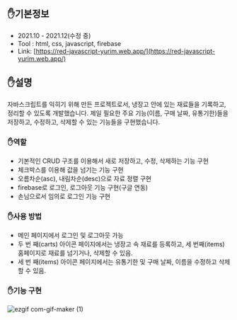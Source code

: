 ## ✋기본정보

- 2021.10 - 2021.12(수정 중)
- Tool : html, css, javascript, firebase
- Link: [https://red-javascript-yurim.web.app/](https://red-javascript-yurim.web.app/)

## ✋설명

자바스크립트를 익히기 위해 만든 프로젝트로서, 냉장고 안에 있는 재료들을 기록하고, 정리할 수 있도록 개발했습니다. 제일 필요한 주요 기능(이름, 구매 날짜, 유통기한)들을 저장하고, 수정하고, 삭제할 수 있는 기능들을 구현했습니다.

### ✋역할

- 기본적인 CRUD 구조를 이용해서 새로 저장하고, 수정, 삭제하는 기능 구현
- 체크박스를 이용해 값을 넘기는 기능 구현
- 오름차순(asc), 내림차순(desc)으로 자료 정렬 구현
- firebase로 로그인, 로그아웃 기능 구현(구글 연동)
- 손님으로서 임의로 로그인 기능 구현

### ✋사용 방법

- 메인 페이지에서 로그인 및 로그아웃 가능
- 두 번 째(carts) 아이콘 페이지에서는 냉장고 속 재료를 등록하고, 세 번째(items) 홈페이지로 재료를 넘기거나, 삭제할 수 있음.
- 세 번 째(items) 아이콘 페이지에서는 유통기한 및 구매 날짜, 이름을 수정하고 삭제할 수 있음.

### ✋기능 구현
![ezgif com-gif-maker (1)](https://user-images.githubusercontent.com/87302599/171440062-c367efe8-82ca-4641-9bbb-0a91eb5b14d3.gif)
